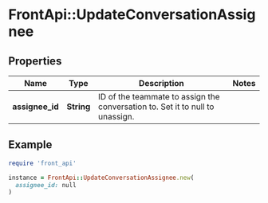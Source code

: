 # FrontApi::UpdateConversationAssignee

## Properties

| Name | Type | Description | Notes |
| ---- | ---- | ----------- | ----- |
| **assignee_id** | **String** | ID of the teammate to assign the conversation to. Set it to null to unassign. |  |

## Example

```ruby
require 'front_api'

instance = FrontApi::UpdateConversationAssignee.new(
  assignee_id: null
)
```

